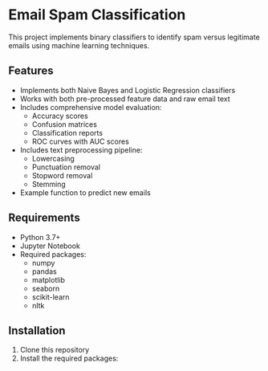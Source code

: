 # Email Spam Classification

This project implements binary classifiers to identify spam versus legitimate emails using machine learning techniques.

## Features

- Implements both Naive Bayes and Logistic Regression classifiers
- Works with both pre-processed feature data and raw email text
- Includes comprehensive model evaluation:
  - Accuracy scores
  - Confusion matrices
  - Classification reports
  - ROC curves with AUC scores
- Includes text preprocessing pipeline:
  - Lowercasing
  - Punctuation removal
  - Stopword removal
  - Stemming
- Example function to predict new emails

## Requirements

- Python 3.7+
- Jupyter Notebook
- Required packages:
  - numpy
  - pandas
  - matplotlib
  - seaborn
  - scikit-learn
  - nltk

## Installation

1. Clone this repository
2. Install the required packages:
